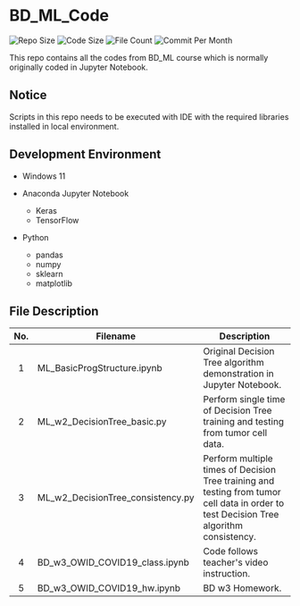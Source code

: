 # BD_ML_Code

![Repo Size](https://img.shields.io/github/repo-size/belongtothenight/BD_ML_Code) ![Code Size](https://img.shields.io/github/languages/code-size/belongtothenight/BD_ML_Code) ![File Count](https://img.shields.io/github/directory-file-count/belongtothenight/BD_ML_Code/src) ![Commit Per Month](https://img.shields.io/github/commit-activity/m/belongtothenight/BD_ML_Code)

This repo contains all the codes from BD_ML course which is normally originally coded in Jupyter Notebook.

## Notice

Scripts in this repo needs to be executed with IDE with the required libraries installed in local environment.

## Development Environment

- Windows 11

- Anaconda Jupyter Notebook
  - Keras
  - TensorFlow

- Python
  - pandas
  - numpy
  - sklearn
  - matplotlib

## File Description

| No. | Filename                          | Description                                                                                                                             |
| :-: | --------------------------------- | --------------------------------------------------------------------------------------------------------------------------------------- |
|  1  | ML_BasicProgStructure.ipynb       | Original Decision Tree algorithm demonstration in Jupyter Notebook.                                                                     |
|  2  | ML_w2_DecisionTree_basic.py       | Perform single time of Decision Tree training and testing from tumor cell data.                                                         |
|  3  | ML_w2_DecisionTree_consistency.py | Perform multiple times of Decision Tree training and testing from tumor cell data in order to test Decision Tree algorithm consistency. |
|  4  | BD_w3_OWID_COVID19_class.ipynb    | Code follows teacher's video instruction.                                                                                               |
|  5  | BD_w3_OWID_COVID19_hw.ipynb       | BD w3 Homework.                                                                                                                         |
